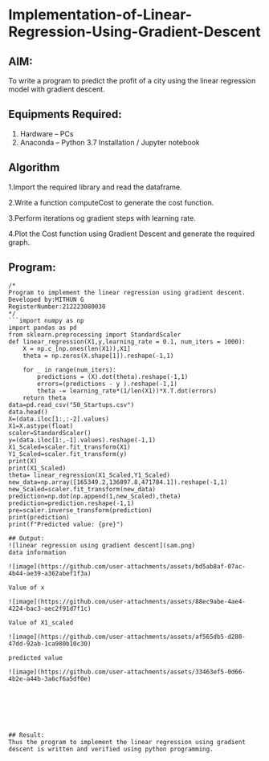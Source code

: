 # Implementation-of-Linear-Regression-Using-Gradient-Descent

## AIM:
To write a program to predict the profit of a city using the linear regression model with gradient descent.

## Equipments Required:
1. Hardware – PCs
2. Anaconda – Python 3.7 Installation / Jupyter notebook

## Algorithm
1.Import the required library and read the dataframe.

2.Write a function computeCost to generate the cost function.

3.Perform iterations og gradient steps with learning rate.

4.Plot the Cost function using Gradient Descent and generate the required graph. 

## Program:
```
/*
Program to implement the linear regression using gradient descent.
Developed by:MITHUN G
RegisterNumber:212223080030
*/
```import numpy as np
import pandas as pd
from sklearn.preprocessing import StandardScaler
def linear_regression(X1,y,learning_rate = 0.1, num_iters = 1000):
    X = np.c_[np.ones(len(X1)),X1]
    theta = np.zeros(X.shape[1]).reshape(-1,1)
    
    for _ in range(num_iters):
        predictions = (X).dot(theta).reshape(-1,1)
        errors=(predictions - y ).reshape(-1,1)
        theta -= learning_rate*(1/len(X1))*X.T.dot(errors)
    return theta
data=pd.read_csv("50_Startups.csv")
data.head()
X=(data.iloc[1:,:-2].values)
X1=X.astype(float)
scaler=StandardScaler()
y=(data.iloc[1:,-1].values).reshape(-1,1)
X1_Scaled=scaler.fit_transform(X1)
Y1_Scaled=scaler.fit_transform(y)
print(X)
print(X1_Scaled)
theta= linear_regression(X1_Scaled,Y1_Scaled)
new_data=np.array([165349.2,136897.8,471784.1]).reshape(-1,1)
new_Scaled=scaler.fit_transform(new_data)
prediction=np.dot(np.append(1,new_Scaled),theta)
prediction=prediction.reshape(-1,1)
pre=scaler.inverse_transform(prediction)
print(prediction)
print(f"Predicted value: {pre}")

## Output:
![linear regression using gradient descent](sam.png)
data information

![image](https://github.com/user-attachments/assets/bd5ab8af-07ac-4b44-ae39-a362abef1f3a)

Value of x

![image](https://github.com/user-attachments/assets/88ec9abe-4ae4-4224-bac3-aec2f91d7f1c)

Value of X1_scaled

![image](https://github.com/user-attachments/assets/af565db5-d280-47dd-92ab-1ca980b10c30)

predicted value

![image](https://github.com/user-attachments/assets/33463ef5-0d66-4b2e-a44b-3a6cf6a5df0e)







## Result:
Thus the program to implement the linear regression using gradient descent is written and verified using python programming.
